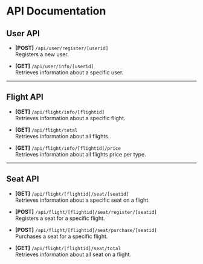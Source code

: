 
# API Documentation

## User API

- **[POST]** `/api/user/register/[userid]`  
  Registers a new user.

- **[GET]** `/api/user/info/[userid]`  
  Retrieves information about a specific user.

---

## Flight API

- **[GET]** `/api/flight/info/[flightid]`  
  Retrieves information about a specific flight.

- **[GET]** `/api/flight/total`  
  Retrieves information about all flights.

- **[GET]** `/api/flight/info/[flightid]/price`  
  Retrieves information about all flights price per type.
---

## Seat API

- **[GET]** `/api/flight/[flightid]/seat/[seatid]`  
  Retrieves information about a specific seat on a flight.

- **[POST]** `/api/flight/[flightid]/seat/register/[seatid]`  
  Registers a seat for a specific flight.

- **[POST]** `/api/flight/[flightid]/seat/purchase/[seatid]`  
  Purchases a seat for a specific flight.

- **[GET]** `/api/flight/[flightid]/seat/total`  
  Retrieves information about all seat on a flight.
